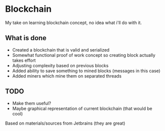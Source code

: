 # Blockchain
My take on learning blockchain concept, no idea what i'll do with it.

## What is done
- Created a blockchain that is valid and serialized
- Somewhat functional proof of work concept so creating block actually takes effort
- Adjusting complexity based on previous blocks
- Added ability to save something to mined blocks (messages in this case)
- Added miners which mine them on separated threads

## TODO
- Make them useful?
- Maybe graphical representation of current blockchain (that would be cool)


Based on materials/sources from Jetbrains (they are great)
